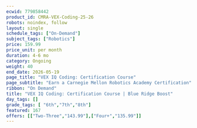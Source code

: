 ```yaml
---
ecwid: 779858442
product_id: CMRA-VEX-Coding-25-26
robots: noindex, follow
layout: single
schedule_tags: ["On-Demand"]
subject_tags: ["Robotics"]
price: 159.99
price_unit: per month
duration: 4-6 mo
category: Ongoing
weight: 40
end_date: 2026-05-19
page_title: "VEX IQ Coding: Certification Course"
page_subtitle: "Earn a Carnegie Mellon Robotics Academy Certification"
ribbon: "On Demand"
title: "VEX IQ Coding: Certification Course | Blue Ridge Boost"
day_tags: []
grade_tags: [ "6th","7th","8th"]
featured: 167
offers: [["Two-Three","143.99"],["Four+","135.99"]]
---
```

